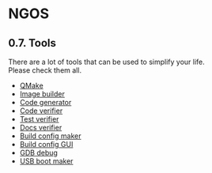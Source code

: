 NGOS
====

0.7. Tools
----------

There are a lot of tools that can be used to simplify your life.<br/>
Please check them all.

* [QMake](01.%20QMake/README.md)
* [Image builder](02.%20Image%20builder/README.md)
* [Code generator](03.%20Code%20generator/README.md)
* [Code verifier](04.%20Code%20verifier/README.md)
* [Test verifier](05.%20Test%20verifier/README.md)
* [Docs verifier](06.%20Docs%20verifier/README.md)
* [Build config maker](07.%20Build%20config%20maker/README.md)
* [Build config GUI](08.%20Build%20config%20GUI/README.md)
* [GDB debug](09.%20GDB%20debug/README.md)
* [USB boot maker](10.%20USB%20boot%20maker/README.md)
